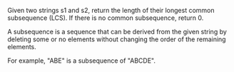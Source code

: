 Given two strings s1 and s2, return the length of their longest common subsequence (LCS). If there is no common subsequence, return 0.

A subsequence is a sequence that can be derived from the given string by deleting some or no elements without changing the order of the remaining elements.

For example, "ABE" is a subsequence of "ABCDE".
